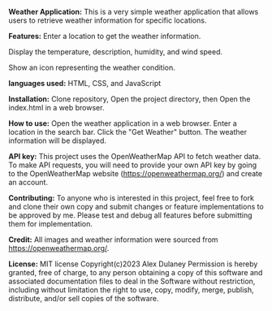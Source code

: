 **Weather Application:** 
This is a very simple weather application that allows users to retrieve weather information for specific locations.

**Features:**
Enter a location to get the weather information. 

Display the temperature, description, humidity, and wind speed. 

Show an icon representing the weather condition.

**languages used:** 
HTML, CSS, and JavaScript

**Installation:** 
Clone repository, Open the project directory, then Open the index.html in a web browser.

**How to use:**
Open the weather application in a web browser. Enter a location in the search bar. Click the "Get Weather" button. The weather information will be displayed.

**API key:** 
This project uses the OpenWeatherMap API to fetch weather data. To make API requests, you will need to provide your own API key by going to the OpenWeatherMap website (https://openweathermap.org/) and create an account.

**Contributing:** 
To anyone who is interested in this project, feel free to fork and clone their own copy and submit changes or feature implementations to be approved by me. Please test and debug all features before submitting them for implementation.

**Credit:** 
All images and weather information were sourced from https://openweathermap.org/.

**License:** 
MIT license Copyright(c)2023 Alex Dulaney 
Permission is hereby granted, free of charge, to any person obtaining a copy of this software and associated documentation files to deal in the Software without restriction, including without limitation the right to use, copy, modify, merge, publish, distribute, and/or sell copies of the software.
